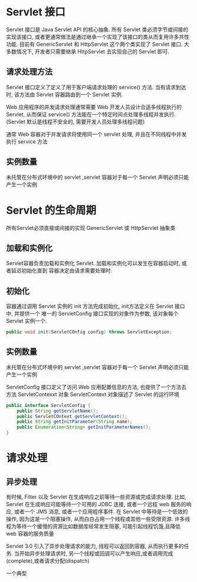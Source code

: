 # Servlet 接口
Servlet 接口是 Java Servlet API 的核心抽象. 所有 Servlet 类必须字节或间接的实现该接口,
或者更通常做法是通过继承一个实现了该接口的类从而复用许多共性功能.
目前有 GenericServlet 和 HttpServlet 这个两个类实现了 Servlet 接口.
大多数情况下, 开发者只需要继承 HttpServlet 去实现自己的 Servlet 即可.

## 请求处理方法
Servlet 接口定义了定义了用于客户端请求处理的 service() 方法.
当有请求到达时, 该方法由 Servlet 容器路由到一个 Servlet 实例.

Web 应用程序的并发请求处理通常需要 Web 开发人员设计合适多线程执行的 Servlet, 从而保证
service() 方法能在一个特定时间点处理多线程并发执行.
(Servlet 默认是线程不安全的, 需要开发人员处理多线程问题)

通常 Web 容器对于并发请求将使用同一个 servlet 处理, 并且在不同线程中并发执行 service 方法

## 实例数量
未托管在分布式环境中的 servlet ,servlet 容器对于每一个 Servlet 声明必须只能产生一个实例


# Servlet 的生命周期
所有Servlet必须直接或间接的实现 GenericServlet 或 HttpServlet 抽象类
## 加载和实例化
Servlet容器负责加载和实例化 Servlet. 加载和实例化可以发生在容器启动时, 或者延迟初始化直到
容器决定由请求需要处理时.

## 初始化
容器通过调用 Servlet 实例的 init 方法完成初始化, init方法定义在 Servlet 接口中, 并提供一个
唯一的 ServletConfig 接口实现的对象作为参数, 该对象每个 Servlet 实例一个.
```java
public void init(ServletCOnfig config) throws ServletException;
```

## 实例数量
未托管在分布式环境中的 servlet ,servlet 容器对于每一个 Servlet 声明必须只能产生一个实例


ServletConfig 接口定义了访问 Web 应用配置信息的方法, 
也提供了一个方法去方法 ServletContexxt 对象 ServletContext 对象描述了 Servlet 的运行环境
```java
public interface ServletConfig {
    public String getServletName();
    public ServletCOntext getServletContext();
    public String getInitParameter(String name);
    public Enumeration<String> getInitParameterNames();
}
```

# 请求处理

## 异步处理
有时候, Filter 以及 Servlet 在生成响应之前等待一些资源或完成请求处理.
比如, Servlet 在生成响应可能等待一个可用的 JDBC 连接, 或者一个远程 web 服务的响应,
或者一个 JMS 消息, 或者一个应用程序事件. 在 Servlet 中等待是一个低效的操作, 
因为这是一个阻塞操作, 从而白白占用一个线程或其他一些受限资源.
许多线程为等待一个缓慢的资源比如数据库经常发生阻塞, 可能引起线程饥饿,且降低 web 容器的服务质量

Servlet 3.0 引入了异步处理请求的能力, 线程可以返回到容器, 从而执行更多的任务.
当开始异步处理请求时, 另一个线程或回调可以产生响应,或者调用完成(complete),或者请求分配(dispatch)

一个典型
